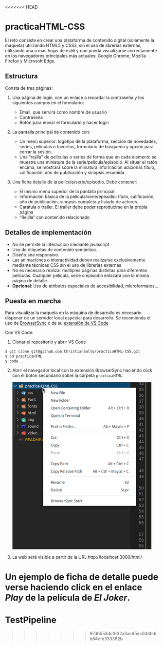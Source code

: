 <<<<<<< HEAD
# practicaHTML-CSS

El reto consiste en crear una plataforma de contenido digital (solamente la
maqueta) utilizando HTML5 y CSS3, sin el uso de librerías externas, utilizando
una o más hojas de estili y que pueda visualizarse correctamente en los navegadores
principales más actuales: Google Chrome, Mozilla Firefox y Microsoft Edge.


## Estructura

Consta de tres páginas:

1. Una página de login, con un enlace a recordar la contraseña y los siguientes
   campos en el formulario:

   - Email, que servirá como nombre de usuario
   - Contraseña
   - Botón para enviar el formulario y hacer login

2. La pantalla principal de contenido con:

    - Un menú superior: logotipo de la plataforma, sección de novedades,
      series, películas o favoritos, formulario de búsqueda y opción para
      cerrar la sesión.
    - Una “rejilla” de películas o series de forma que en cada elemento se
      muestre una miniatura de la serie/película/episodio. Al situar el ratón
      encima, se mostrará sobre la miniatura información adicional: título,
      calificación, año de publicación y sinopsis resumida.
      
3. Una ficha detalle de la película/serie/episodio. Debe contener:

    - El mismo menú superior de la pantalla principal
    - Información básica de la película/serie/episodio: título, calificación,
      año de publicación, sinopsis completa y listado de actores.
    - Carátula o trailer. El trailer debe poder reproducirse en la propia
      página
    - “Rejilla” con contenido relacionado
    
## Detalles de implementación

- No se permite la interacción mediante javascript
- Uso de etiquetas de contenido semántico.
- Diseño sea responsivo.
- Las animaciones o interactividad deben realizarse exclusivamente
  mediante técnicas CSS sin el uso de librerías externas.
- No es necesario realizar múltiples páginas distintas para diferentes
  películas. Cualquier película, serie o episodio enlazará con la misma página
  de detalle.
- **Opcional**: Uso de atributos especiales de accesibilidad, microformatos...

## Puesta en marcha

Para visualizar la maqueta en la máquina de desarrollo es necesario disponer
de un servidor local especial para desarrollo. Se recomienda el uso de
[BrowserSync](https://www.browsersync.io) o de su
[extensión de VS Code](https://marketplace.visualstudio.com/items?itemName=jeremyrajan.browsersync)

Con VS Code:

1. Clonar el repositorio y abrir VS Code

```
$ git clone git@github.com:ChristianSalto/practicaHTML-CSS.git
$ cd practicaHTML
$ code .
```

2. Abrir el navegador local con la extensión BrowserSync haciendo click
   con el botón secundario sobre la carpeta `practicaHTML`:

   ![Lanzar BrowserSync](./docs/browsersync.png)

3. La web será visible a partir de la URL http://localhost:3000/html/

Un ejemplo de ficha de detalle puede verse haciendo click en el enlace
_Play_ de la película de _El Joker_.
=======
# TestPipeline
>>>>>>> 97db553dcf632a3ac95ec043fc6b64cfd333382b
